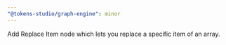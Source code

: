 ```yaml
---
"@tokens-studio/graph-engine": minor
---
```


Add Replace Item node which lets you replace a specific item of an array.
